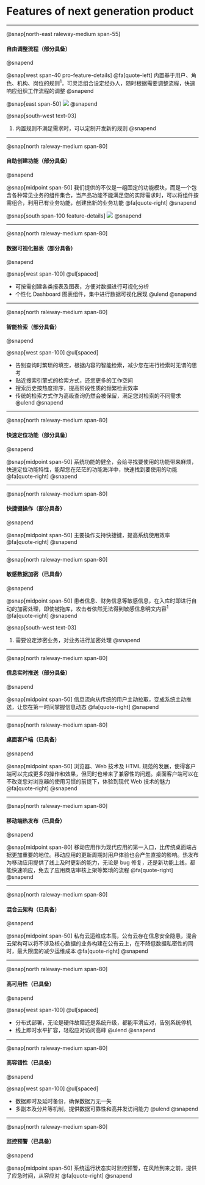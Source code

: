# Features of next generation product

---

@snap[north-east raleway-medium span-55]
#### 自由调整流程（部分具备）
@snapend

@snap[west span-40 pro-feature-details]
@fa[quote-left] 内置基于用户、角色、机构、岗位的规则<sup>1</sup>，可灵活组合设定经办人，随时根据需要调整流程，快速响应组织工作流程的调整
@snapend

@snap[east span-50]
![](https://flowable.com/wp-content/uploads/2018/07/flowable-case-modeler.svg)
@snapend

@snap[south-west text-03]
1. 内置规则不满足需求时，可以定制开发新的规则
@snapend

---

@snap[north raleway-medium span-80]
#### 自助创建功能（部分具备）
@snapend

@snap[midpoint span-50]
我们提供的不仅是一组固定的功能模块，而是一个包含各种常见业务的组件集合，当产品功能不能满足您的实际需求时，可以将组件按需组合，利用已有业务功能，创建出新的业务功能 @fa[quote-right]
@snapend

@snap[south span-100 feature-details]
![](https://www.lego.com/portalskins/lego.com-css/1.0.0/assets/branding--products.5b3f57e594cec2e42a0aee4d0514fa52.jpg)
@snapend

---

@snap[north raleway-medium span-80]
#### 数据可视化报表（部分具备）
@snapend

@snap[west span-100]
@ul[spaced]
- 可按需创建各类报表及图表，方便对数据进行可视化分析
- 个性化 Dashboard 图表组件，集中进行数据可视化展现
@ulend
@snapend

---

@snap[north raleway-medium span-80]
#### 智能检索（部分具备）
@snapend

@snap[west span-100]
@ul[spaced]
- 告别查询时繁琐的填空，根据内容的智能检索，减少您在进行检索时无谓的思考
- 贴近搜索引擎式的检索方式，还您更多的工作空间
- 搜索历史按热度排序，提高阶段性质的频繁检索效率
- 传统的检索方式作为高级查询仍然会被保留，满足您对检索的不同需求
@ulend
@snapend

---

@snap[north raleway-medium span-80]
#### 快速定位功能（部分具备）
@snapend

@snap[midpoint span-50]
系统功能的健全，会给寻找要使用的功能带来麻烦，快速定位功能特性，能帮您在茫茫的功能海洋中，快速找到要使用的功能 @fa[quote-right]
@snapend

---

@snap[north raleway-medium span-80]
#### 快捷键操作（部分具备）
@snapend

@snap[midpoint span-50]
主要操作支持快捷键，提高系统使用效率 @fa[quote-right]
@snapend

---

@snap[north raleway-medium span-80]
#### 敏感数据加密（已具备）
@snapend

@snap[midpoint span-50]
患者信息、财务信息等敏感信息，在入库时即进行自动的加密处理，即使被拖库，攻击者依然无法得到敏感信息明文内容<sup>1</sup> @fa[quote-right]
@snapend

@snap[south-west text-03]
1. 需要设定涉密业务，对业务进行加密处理
@snapend

---

@snap[north raleway-medium span-80]
#### 信息实时推送（部分具备）
@snapend

@snap[midpoint span-50]
信息流向从传统的用户主动拉取，变成系统主动推送，让您在第一时间掌握信息动态 @fa[quote-right]
@snapend

---

@snap[north raleway-medium span-80]
#### 桌面客户端（已具备）
@snapend

@snap[midpoint span-50]
浏览器、Web 技术及 HTML 规范的发展，使得客户端可以完成更多的操作和效果，但同时也带来了兼容性的问题。桌面客户端可以在不改变您对浏览器的使用习惯的前提下，体验到现代 Web 技术的魅力 @fa[quote-right]
@snapend

---

@snap[north raleway-medium span-80]
#### 移动端热发布（已具备）
@snapend

@snap[midpoint span-80]
移动应用作为现代应用的第一入口，比传统桌面端占据更加重要的地位。移动应用的更新周期对用户体验也会产生直接的影响。热发布为移动应用提供了线上及时更新的能力，无论是 bug 修复，还是新功能上线，都能快速响应，免去了应用商店审核上架等繁琐的流程 @fa[quote-right]
@snapend

---

@snap[north raleway-medium span-80]
#### 混合云架构（已具备）
@snapend

@snap[midpoint span-50]
私有云运维成本高，公有云存在信息安全隐患，混合云架构可以将不涉及核心数据的业务构建在公有云上，在不降低数据私密性的同时，最大限度的减少运维成本 @fa[quote-right]
@snapend

---

@snap[north raleway-medium span-80]
#### 高可用性（已具备）
@snapend

@snap[west span-100]
@ul[spaced]
- 分布式部署，无论是硬件故障还是系统升级，都能平滑应对，告别系统停机
- 线上即时水平扩容，轻松应对访问高峰
@ulend
@snapend

---

@snap[north raleway-medium span-80]
#### 高容错性（已具备）
@snapend

@snap[west span-100]
@ul[spaced]
- 数据即时及延时备份，确保数据万无一失
- 多副本及分片等机制，提供数据可靠性和高并发访问能力
@ulend
@snapend

---

@snap[north raleway-medium span-80]
#### 监控预警（已具备）
@snapend

@snap[midpoint span-50]
系统运行状态实时监控预警，在风险到来之前，提供了应急时间，从容应对 @fa[quote-right]
@snapend
